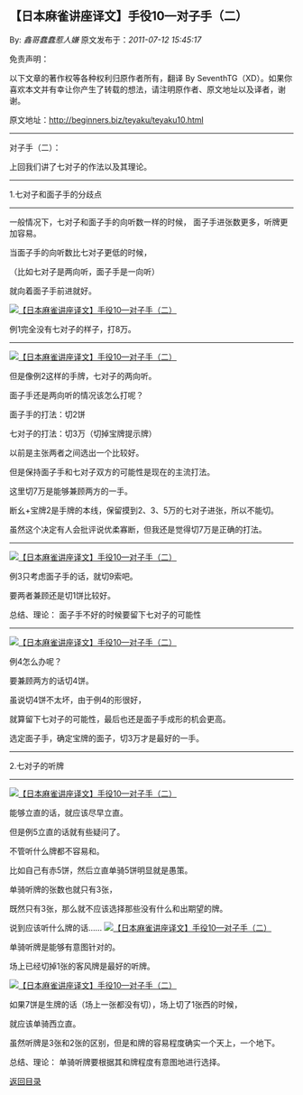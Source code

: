 ## 【日本麻雀讲座译文】手役10—对子手（二）

By: *鑫哥蠢蠢惹人嫌* 原文发布于：*2011-07-12 15:45:17*

免责声明：

以下文章的著作权等各种权利归原作者所有，翻译 By
SeventhTG（XD）。如果你喜欢本文并有幸让你产生了转载的想法，请注明原作者、原文地址以及译者，谢谢。

原文地址：http://beginners.biz/teyaku/teyaku10.html

------------------------------------------------------------------------------------

对子手（二）：

上回我们讲了七对子的作法以及其理论。

------------------------------------------------------------------------------------

1.七对子和面子手的分歧点

------------------------------------------------------------------------------------

一般情况下，七对子和面子手的向听数一样的时候，
面子手进张数更多，听牌更加容易。

当面子手的向听数比七对子更低的时候，

（比如七对子是两向听，面子手是一向听）

就向着面子手前进就好。

[![【日本麻雀讲座译文】手役10&mdash;对子手（二）](http://s16.sinaimg.cn/middle/7f78b76fxa7dad2667a0f&amp;690)](http://photo.blog.sina.com.cn/showpic.html#blogid=7f78b76f0100ts77&url=http://s16.sinaimg.cn/orignal/7f78b76fxa7dad2667a0f)

例1完全没有七对子的样子，打8万。

------------------------------------------------------------------------------------
[![【日本麻雀讲座译文】手役10&mdash;对子手（二）](http://s13.sinaimg.cn/middle/7f78b76fxa7dad9338f4c&amp;690)](http://photo.blog.sina.com.cn/showpic.html#blogid=7f78b76f0100ts77&url=http://s13.sinaimg.cn/orignal/7f78b76fxa7dad9338f4c)

但是像例2这样的手牌，七对子的两向听。

面子手还是两向听的情况该怎么打呢？

面子手的打法：切2饼

七对子的打法：切3万（切掉宝牌提示牌）

以前是主张两者之间选出一个比较好。

但是保持面子手和七对子双方的可能性是现在的主流打法。

这里切7万是能够兼顾两方的一手。

断幺+宝牌2是手牌的本线，保留摸到2、3、5万的七对子进张，所以不能切。

虽然这个决定有人会批评说优柔寡断，但我还是觉得切7万是正确的打法。

------------------------------------------------------------------------------------
[![【日本麻雀讲座译文】手役10&mdash;对子手（二）](http://s14.sinaimg.cn/middle/7f78b76fxa7db1013f23d&amp;690)](http://photo.blog.sina.com.cn/showpic.html#blogid=7f78b76f0100ts77&url=http://s14.sinaimg.cn/orignal/7f78b76fxa7db1013f23d)

例3只考虑面子手的话，就切9索吧。

要两者兼顾还是切1饼比较好。

总结、理论：
面子手不好的时候要留下七对子的可能性

------------------------------------------------------------------------------------
[![【日本麻雀讲座译文】手役10&mdash;对子手（二）](http://s11.sinaimg.cn/middle/7f78b76fx772f830cf85a&amp;690)](http://photo.blog.sina.com.cn/showpic.html#blogid=7f78b76f0100ts77&url=http://s11.sinaimg.cn/orignal/7f78b76fx772f830cf85a)

例4怎么办呢？

要兼顾两方的话切4饼。

虽说切4饼不太坏，由于例4的形很好，

就算留下七对子的可能性，最后也还是面子手成形的机会更高。

选定面子手，确定宝牌的面子，切3万才是最好的一手。

------------------------------------------------------------------------------------

2.七对子的听牌

------------------------------------------------------------------------------------
[![【日本麻雀讲座译文】手役10&mdash;对子手（二）](http://s3.sinaimg.cn/middle/7f78b76fxa7db3a604f82&amp;690)](http://photo.blog.sina.com.cn/showpic.html#blogid=7f78b76f0100ts77&url=http://s3.sinaimg.cn/orignal/7f78b76fxa7db3a604f82)

能够立直的话，就应该尽早立直。

但是例5立直的话就有些疑问了。

不管听什么牌都不容易和。

比如自己有赤5饼，然后立直单骑5饼明显就是愚策。

单骑听牌的张数也就只有3张，

既然只有3张，那么就不应该选择那些没有什么和出期望的牌。

说到应该听什么牌的话……
[![【日本麻雀讲座译文】手役10&mdash;对子手（二）](http://s7.sinaimg.cn/middle/7f78b76fxa7dbce5ab336&amp;690)](http://photo.blog.sina.com.cn/showpic.html#blogid=7f78b76f0100ts77&url=http://s7.sinaimg.cn/orignal/7f78b76fxa7dbce5ab336)

单骑听牌是能够有意图针对的。

场上已经切掉1张的客风牌是最好的听牌。

[![【日本麻雀讲座译文】手役10&mdash;对子手（二）](http://s7.sinaimg.cn/middle/7f78b76fxa7dbdf51a226&amp;690)](http://photo.blog.sina.com.cn/showpic.html#blogid=7f78b76f0100ts77&url=http://s7.sinaimg.cn/orignal/7f78b76fxa7dbdf51a226)

如果7饼是生牌的话（场上一张都没有切），场上切了1张西的时候，

就应该单骑西立直。

虽然听牌是3张和2张的区别，但是和牌的容易程度确实一个天上，一个地下。

总结、理论：
单骑听牌要根据其和牌程度有意图地进行选择。

[返回目录](index.html)
